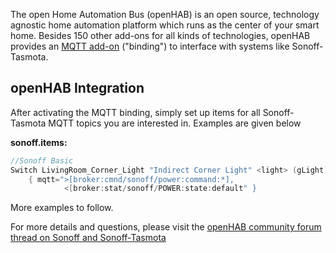 The open Home Automation Bus (openHAB) is an open source, technology agnostic home automation platform which runs as the center of your smart home. Besides 150 other add-ons for all kinds of technologies, openHAB provides an [MQTT add-on](http://docs.openhab.org/addons/bindings.html) ("binding") to interface with systems like Sonoff-Tasmota.

## openHAB Integration

After activating the MQTT binding, simply set up items for all Sonoff-Tasmota MQTT topics you are interested in. Examples are given below

**sonoff.items:**
```java
//Sonoff Basic
Switch LivingRoom_Corner_Light "Indirect Corner Light" <light> (gLight)
    { mqtt=">[broker:cmnd/sonoff/power:command:*],
            <[broker:stat/sonoff/POWER:state:default" }
```

More examples to follow.

For more details and questions, please visit the [openHAB community forum thread on Sonoff and Sonoff-Tasmota](https://community.openhab.org/t/itead-sonoff-switches-and-sockets-cheap-esp8266-wifi-mqtt-hardware/15024/1)